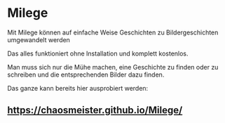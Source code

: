 # Milege

Mit Milege können auf einfache Weise Geschichten zu Bildergeschichten umgewandelt werden

Das alles funktioniert ohne Installation und komplett kostenlos.

Man muss sich nur die Mühe machen, eine Geschichte zu finden oder zu schreiben und die entsprechenden Bilder dazu finden.


Das ganze kann bereits hier ausprobiert werden:

## https://chaosmeister.github.io/Milege/
